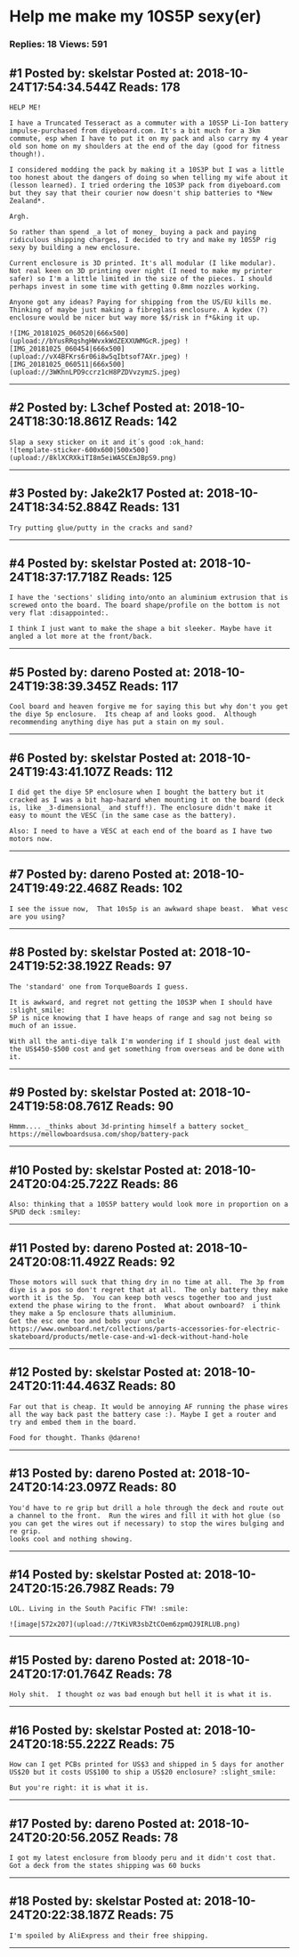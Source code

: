 # Help me make my 10S5P sexy(er)

### Replies: 18 Views: 591

## \#1 Posted by: skelstar Posted at: 2018-10-24T17:54:34.544Z Reads: 178

```
HELP ME!

I have a Truncated Tesseract as a commuter with a 10S5P Li-Ion battery impulse-purchased from diyeboard.com. It's a bit much for a 3km commute, esp when I have to put it on my pack and also carry my 4 year old son home on my shoulders at the end of the day (good for fitness though!).

I considered modding the pack by making it a 10S3P but I was a little too honest about the dangers of doing so when telling my wife about it (lesson learned). I tried ordering the 10S3P pack from diyeboard.com but they say that their courier now doesn't ship batteries to *New Zealand*.

Argh.

So rather than spend _a lot of money_ buying a pack and paying ridiculous shipping charges, I decided to try and make my 10S5P rig sexy by building a new enclosure.

Current enclosure is 3D printed. It's all modular (I like modular). Not real keen on 3D printing over night (I need to make my printer safer) so I'm a little limited in the size of the pieces. I should perhaps invest in some time with getting 0.8mm nozzles working.

Anyone got any ideas? Paying for shipping from the US/EU kills me. Thinking of maybe just making a fibreglass enclosure. A kydex (?) enclosure would be nicer but way more $$/risk in f*&king it up.

![IMG_20181025_060520|666x500](upload://bYusRRqshgHWvxkWdZEXXUWMGcR.jpeg) ![IMG_20181025_060454|666x500](upload://vX4BFKrs6r06i8w5qIbtsof7AXr.jpeg) ![IMG_20181025_060511|666x500](upload://3WKhnLPD9ccrz1cH8PZDVvzymzS.jpeg)
```

---
## \#2 Posted by: L3chef Posted at: 2018-10-24T18:30:18.861Z Reads: 142

```
Slap a sexy sticker on it and it´s good :ok_hand:
![template-sticker-600x600|500x500](upload://8klXCRXkiTI8m5eiWASCEmJBpS9.png)
```

---
## \#3 Posted by: Jake2k17 Posted at: 2018-10-24T18:34:52.884Z Reads: 131

```
Try putting glue/putty in the cracks and sand?
```

---
## \#4 Posted by: skelstar Posted at: 2018-10-24T18:37:17.718Z Reads: 125

```
I have the 'sections' sliding into/onto an aluminium extrusion that is screwed onto the board. The board shape/profile on the bottom is not very flat :disappointed:.

I think I just want to make the shape a bit sleeker. Maybe have it angled a lot more at the front/back.
```

---
## \#5 Posted by: dareno Posted at: 2018-10-24T19:38:39.345Z Reads: 117

```
Cool board and heaven forgive me for saying this but why don't you get the diye 5p enclosure.  Its cheap af and looks good.  Although recommending anything diye has put a stain on my soul.
```

---
## \#6 Posted by: skelstar Posted at: 2018-10-24T19:43:41.107Z Reads: 112

```
I did get the diye 5P enclosure when I bought the battery but it cracked as I was a bit hap-hazard when mounting it on the board (deck is, like _3-dimensional_ and stuff!). The enclosure didn't make it easy to mount the VESC (in the same case as the battery).

Also: I need to have a VESC at each end of the board as I have two motors now.
```

---
## \#7 Posted by: dareno Posted at: 2018-10-24T19:49:22.468Z Reads: 102

```
I see the issue now,  That 10s5p is an awkward shape beast.  What vesc are you using?
```

---
## \#8 Posted by: skelstar Posted at: 2018-10-24T19:52:38.192Z Reads: 97

```
The 'standard' one from TorqueBoards I guess.

It is awkward, and regret not getting the 10S3P when I should have :slight_smile:
5P is nice knowing that I have heaps of range and sag not being so much of an issue.

With all the anti-diye talk I'm wondering if I should just deal with the US$450-$500 cost and get something from overseas and be done with it.
```

---
## \#9 Posted by: skelstar Posted at: 2018-10-24T19:58:08.761Z Reads: 90

```
Hmmm.... _thinks about 3d-printing himself a battery socket_ https://mellowboardsusa.com/shop/battery-pack
```

---
## \#10 Posted by: skelstar Posted at: 2018-10-24T20:04:25.722Z Reads: 86

```
Also: thinking that a 10S5P battery would look more in proportion on a SPUD deck :smiley:
```

---
## \#11 Posted by: dareno Posted at: 2018-10-24T20:08:11.492Z Reads: 92

```
Those motors will suck that thing dry in no time at all.  The 3p from diye is a pos so don't regret that at all.  The only battery they make worth it is the 5p.  You can keep both vescs together too and just extend the phase wiring to the front.  What about ownboard?  i think they make a 5p enclosure thats alluminium.
Get the esc one too and bobs your uncle
https://www.ownboard.net/collections/parts-accessories-for-electric-skateboard/products/metle-case-and-w1-deck-without-hand-hole
```

---
## \#12 Posted by: skelstar Posted at: 2018-10-24T20:11:44.463Z Reads: 80

```
Far out that is cheap. It would be annoying AF running the phase wires all the way back past the battery case :). Maybe I get a router and try and embed them in the board.

Food for thought. Thanks @dareno!
```

---
## \#13 Posted by: dareno Posted at: 2018-10-24T20:14:23.097Z Reads: 80

```
You'd have to re grip but drill a hole through the deck and route out a channel to the front.  Run the wires and fill it with hot glue (so you can get the wires out if necessary) to stop the wires bulging and re grip.  
looks cool and nothing showing.
```

---
## \#14 Posted by: skelstar Posted at: 2018-10-24T20:15:26.798Z Reads: 79

```
LOL. Living in the South Pacific FTW! :smile:
 
![image|572x207](upload://7tKiVR3sbZtCOem6zpmQJ9IRLUB.png)
```

---
## \#15 Posted by: dareno Posted at: 2018-10-24T20:17:01.764Z Reads: 78

```
Holy shit.  I thought oz was bad enough but hell it is what it is.
```

---
## \#16 Posted by: skelstar Posted at: 2018-10-24T20:18:55.222Z Reads: 75

```
How can I get PCBs printed for US$3 and shipped in 5 days for another US$20 but it costs US$100 to ship a US$20 enclosure? :slight_smile:

But you're right: it is what it is.
```

---
## \#17 Posted by: dareno Posted at: 2018-10-24T20:20:56.205Z Reads: 78

```
I got my latest enclosure from bloody peru and it didn't cost that.  Got a deck from the states shipping was 60 bucks
```

---
## \#18 Posted by: skelstar Posted at: 2018-10-24T20:22:38.187Z Reads: 75

```
I'm spoiled by AliExpress and their free shipping.
```

---
